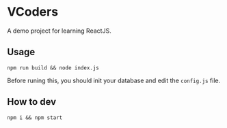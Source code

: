 # VCoders

A demo project for learning ReactJS.

## Usage

```
npm run build && node index.js
```

Before runing this, you should init your database and edit the `config.js` file.

## How to dev

```
npm i && npm start
```